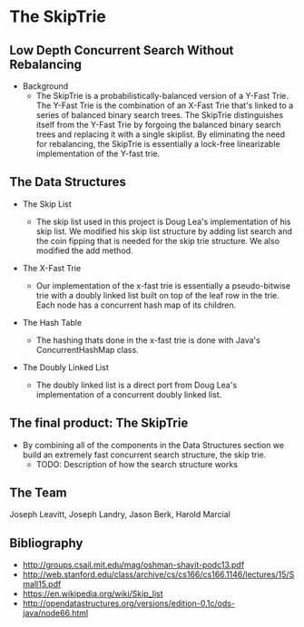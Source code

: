 # The SkipTrie
## Low Depth Concurrent Search Without Rebalancing

* Background
    * The SkipTrie is a probabilistically-balanced version of a Y-Fast Trie. The Y-Fast Trie is the combination of an X-Fast Trie that's linked to a series of balanced
      binary search trees. The SkipTrie distinguishes itself from the Y-Fast Trie by forgoing the balanced binary search trees and replacing it with a single skiplist.
      By eliminating the need for rebalancing, the SkipTrie is essentially a lock-free linearizable implementation of the Y-fast trie.

## The Data Structures

* The Skip List
    * The skip list used in this project is Doug Lea's implementation of his skip list. We modified his skip list structure by adding list search
      and the coin fipping that is needed for the skip trie structure. We also modified the add method.

* The X-Fast Trie
    * Our implementation of the x-fast trie is essentially a pseudo-bitwise trie with a doubly linked list built on top of the
    leaf row in the trie. Each node has a concurrent hash map of its children.

* The Hash Table
    * The hashing thats done in the x-fast trie is done with Java's ConcurrentHashMap class.

* The Doubly Linked List
    * The doubly linked list is a direct port from Doug Lea's implementation of a concurrent doubly linked list.

## The final product: The SkipTrie

* By combining all of the components in the Data Structures section we build an extremely fast concurrent search structure, the skip trie.
    * TODO: Description of how the search structure works

## The Team
Joseph Leavitt, Joseph Landry, Jason Berk, Harold Marcial

## Bibliography
* http://groups.csail.mit.edu/mag/oshman-shavit-podc13.pdf
* http://web.stanford.edu/class/archive/cs/cs166/cs166.1146/lectures/15/Small15.pdf
* https://en.wikipedia.org/wiki/Skip_list
* http://opendatastructures.org/versions/edition-0.1c/ods-java/node66.html
